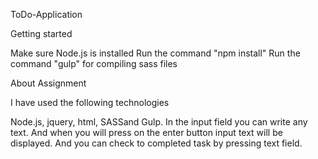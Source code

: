 ToDo-Application

Getting started

Make sure Node.js is installed Run the command "npm install" Run the command "gulp" for compiling sass files 

About Assignment

I have used the following technologies

Node.js, jquery, html, SASSand Gulp. In the input field you can write any text. And when you will press on the enter button input text will be displayed. And you can check to completed task by pressing text field.
